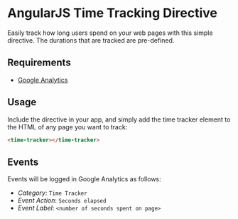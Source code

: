 # AngularJS Time Tracking Directive
Easily track how long users spend on your web pages with this simple directive.
The durations that are tracked are pre-defined.

## Requirements
* [Google Analytics](https://developers.google.com/analytics/devguides/collection/analyticsjs/)

## Usage
Include the directive in your app, and simply add the time tracker element to the HTML of any page you want to track:
```HTML
<time-tracker></time-tracker>
```

## Events
Events will be logged in Google Analytics as follows:
* *Category*: `Time Tracker`
* *Event Action*: `Seconds elapsed`
* *Event Label*: `<number of seconds spent on page>`
